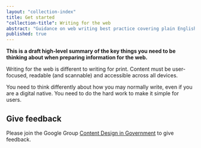 ```yaml
---
layout: "collection-index"
title: Get started
"collection-title": Writing for the web
abstract: "Guidance on web writing best practice covering plain English, structure and writing for search engines."
published: true
---
```


**This is a draft high-level summary of the key things you need to be thinking about when preparing information for the web.**

Writing for the web is different to writing for print. Content must be user-focused, readable (and scannable) and accessible across all devices.

You need to think differently about how you may normally write, even if you are a digital native. You need to do the hard work to make it simple for users.

## Give feedback

Please join the Google Group [Content Design in Government](https://groups.google.com/a/digital.gov.au/forum/?hl=en#!forum/content-design-in-government) to give feedback.
